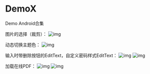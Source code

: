 # DemoX
Demo Android合集

图片的选择（裁剪）：
![img](https://github.com/crystalyf/DemoX/blob/master/gif/ucrop.gif)


动态切换主题色：
![img](https://github.com/crystalyf/DemoX/blob/master/gif/change_theme_color.gif)



输入时带删除按钮的EditText，自定义密码样式EditText：
![img](https://github.com/crystalyf/DemoX/blob/master/gif/%E5%B8%A6%E5%88%A0%E9%99%A4%E6%8C%89%E9%92%AE%E7%9A%84Edittext.gif)
![img](https://github.com/crystalyf/DemoX/blob/master/gif/%E5%AF%86%E7%A0%81%E6%A0%B7%E5%BC%8F.gif)


加载在线PDF：
![img](https://github.com/crystalyf/DemoX/blob/master/gif/PDF%E6%98%BE%E7%A4%BA1.gif)
![img](https://github.com/crystalyf/DemoX/blob/master/gif/PDF%E6%98%BE%E7%A4%BA2.gif)












